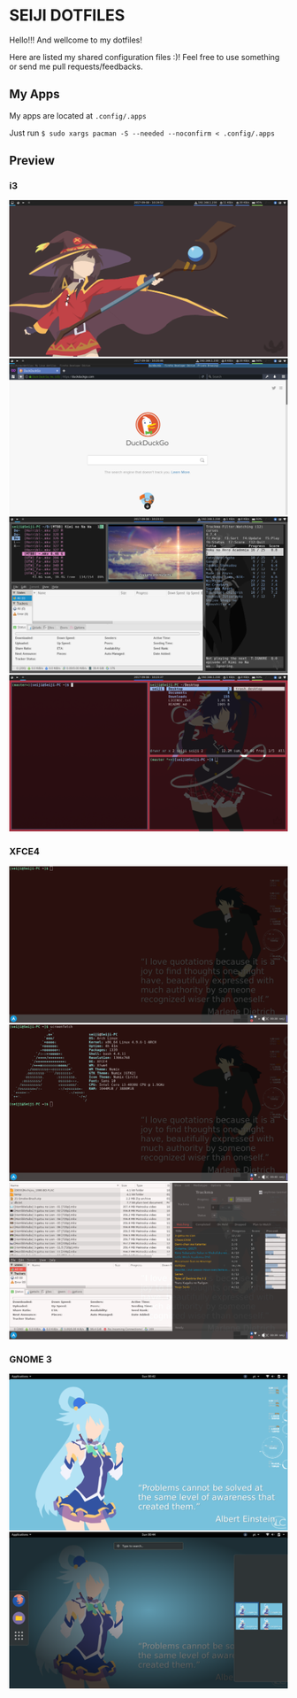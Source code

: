 # SEIJI DOTFILES

Hello!!! And wellcome to my dotfiles!

Here are listed my shared configuration files :)! Feel free to use something or send me pull requests/feedbacks.

## My Apps

My apps are located at `.config/.apps`

Just run `$ sudo xargs pacman -S --needed --noconfirm < .config/.apps`

## Preview

### i3

![Workspace Web](.local/share/screenshots/preview/i3/[2017-09]desktop.png)
![Workspace Web](.local/share/screenshots/preview/i3/[2017-09]ws1.png)
![Workspace Web](.local/share/screenshots/preview/i3/[2017-09]ws3.png)
![Workspace Web](.local/share/screenshots/preview/i3/[2017-09]ws10.png)

### XFCE4

![Workspace Web](.local/share/screenshots/preview/xfce/[2017-02]desktop.png)
![Workspace Web](.local/share/screenshots/preview/xfce/[2017-02]ws1.png)
![Workspace Web](.local/share/screenshots/preview/xfce/[2017-02]ws2.png)

### GNOME 3

![Workspace Web](.local/share/screenshots/preview/gnome/[2017-02]desktop.png)
![Workspace Web](.local/share/screenshots/preview/gnome/[2017-02]menu.png)
